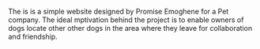 The is is a simple website designed by Promise Emoghene for a Pet company. The ideal mptivation behind the project is to enable owners of dogs locate other other dogs in the area where they leave for collaboration and friendship. 
